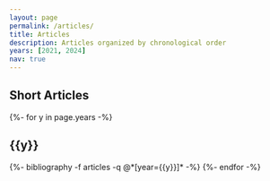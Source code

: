 ```yaml
---
layout: page
permalink: /articles/
title: Articles
description: Articles organized by chronological order
years: [2021, 2024]
nav: true
---
```


<div class="publications">
  <h2 class="pub-type">Short Articles</h2>
    {%- for y in page.years -%}
      <h2 class="year">{{y}}</h2>
      {%- bibliography -f articles -q @*[year={{y}}]* -%}
    {%- endfor -%}
</div>